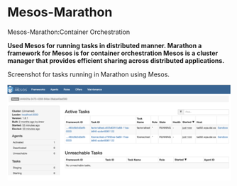 # Mesos-Marathon
Mesos-Marathon:Container Orchestration

**Used Mesos for running tasks in distributed manner. Marathon a framework for Mesos is for container orchestration Mesos is a cluster manager that provides efficient sharing across distributed applications.**

Screenshot for tasks running in Marathon using Mesos.

![Tasks](tasks.png)
